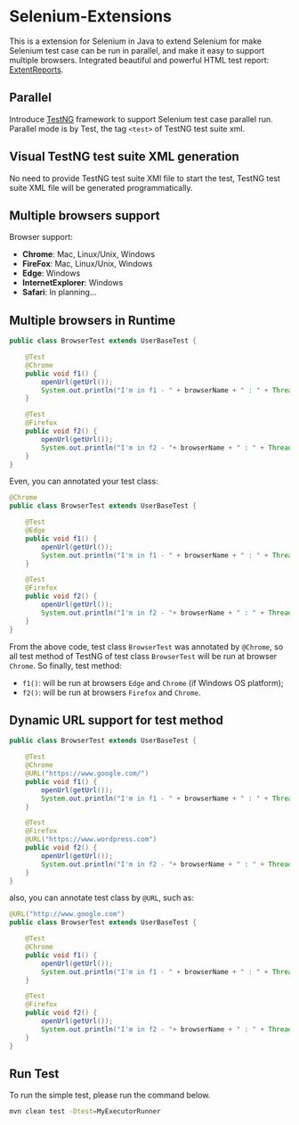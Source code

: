 # Selenium-Extensions

This is a extension for Selenium in Java to extend Selenium for make Selenium test case can be run in parallel, and make it easy to support multiple browsers.
Integrated beautiful and powerful HTML test report: [ExtentReports](http://extentreports.com/).

## Parallel
Introduce [TestNG](http://testng.org/doc/index.html) framework to support Selenium test case parallel run. 
Parallel mode is by Test, the tag `<test>` of TestNG test suite xml.

## Visual TestNG test suite XML generation
No need to provide TestNG test suite XMl file to start the test, TestNG test suite XML file will be generated programmatically.

## Multiple browsers support
Browser support:

- **Chrome**: Mac, Linux/Unix, Windows
- **FireFox**: Mac, Linux/Unix, Windows
- **Edge**: Windows
- **InternetExplorer**: Windows
- **Safari**: In planning...

## Multiple browsers in Runtime
```java
public class BrowserTest extends UserBaseTest {

    @Test
    @Chrome
    public void f1() {
        openUrl(getUrl());
        System.out.println("I'm in f1 - " + browserName + " : " + Thread.currentThread().getId());
    }

    @Test
    @Firefox
    public void f2() {
        openUrl(getUrl());
        System.out.println("I'm in f2 - "+ browserName + " : " + Thread.currentThread().getId());
    }
}
```

Even, you can annotated your test class:
```java
@Chrome
public class BrowserTest extends UserBaseTest {

    @Test
    @Edge
    public void f1() {
        openUrl(getUrl());
        System.out.println("I'm in f1 - " + browserName + " : " + Thread.currentThread().getId());
    }

    @Test
    @Firefox
    public void f2() {
        openUrl(getUrl());
        System.out.println("I'm in f2 - "+ browserName + " : " + Thread.currentThread().getId());
    }
}
```

From the above code, test class `BrowserTest` was annotated by `@Chrome`, so all test method of TestNG of test class `BrowserTest` will be run at browser `Chrome`.
So finally, test method:
* `f1()`: will be run at browsers `Edge` and `Chrome` (if Windows OS platform);
* `f2()`: will be run at browsers `Firefox` and `Chrome`.

## Dynamic URL support for test method
```java
public class BrowserTest extends UserBaseTest {

    @Test
    @Chrome
    @URL("https://www.google.com/")
    public void f1() {
        openUrl(getUrl());
        System.out.println("I'm in f1 - " + browserName + " : " + Thread.currentThread().getId());
    }

    @Test
    @Firefox
    @URL("https://www.wordpress.com")
    public void f2() {
        openUrl(getUrl());
        System.out.println("I'm in f2 - "+ browserName + " : " + Thread.currentThread().getId());
    }
}
```

also, you can annotate test class by `@URL`, such as:
```java
@URL("http://www.google.com")
public class BrowserTest extends UserBaseTest {

    @Test
    @Chrome
    public void f1() {
        openUrl(getUrl());
        System.out.println("I'm in f1 - " + browserName + " : " + Thread.currentThread().getId());
    }

    @Test
    @Firefox
    public void f2() {
        openUrl(getUrl());
        System.out.println("I'm in f2 - "+ browserName + " : " + Thread.currentThread().getId());
    }
}
```

## Run Test
To run the simple test, please run the command below.
```bash
mvn clean test -Dtest=MyExecutorRunner
```

